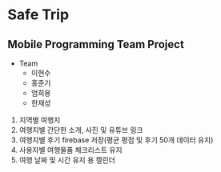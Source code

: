 # Safe Trip
## Mobile Programming Team Project

* Team
  * 이현수
  * 홍준기
  * 엄희용
  * 한재성

1. 지역별 여행지
2. 여행지별 간단한 소개, 사진 및 유튜브 링크
3. 여행지별 후기 firebase 저장(평균 평점 및 후기 50개 데이터 유지)
4. 사용자별 여행물품 체크리스트 유지
5. 여행 날짜 및 시간 유지 용 캘린더
